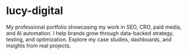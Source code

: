# lucy-digital
My professional portfolio showcasing my work in SEO, CRO, paid media, and AI automation. I help brands grow through data-backed strategy, testing, and optimization. Explore my case studies, dashboards, and insights from real projects.
